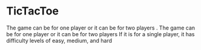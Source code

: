 # TicTacToe
The game can be for one player or it can be for two players .
The game can be for one player or it can be for two players
If it is for a single player, it has difficulty levels of easy, medium, and hard
